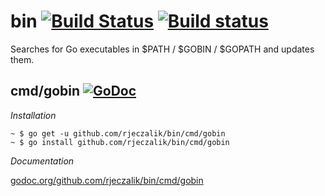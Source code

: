 bin [![Build Status](https://travis-ci.org/rjeczalik/bin.png?branch=master)](https://travis-ci.org/rjeczalik/bin) [![Build status](https://ci.appveyor.com/api/projects/status/sl6pjb76vk3uw4s2)](https://ci.appveyor.com/project/rjeczalik/bin)
=========

Searches for Go executables in $PATH / $GOBIN / $GOPATH and updates them.

## cmd/gobin [![GoDoc](https://godoc.org/github.com/rjeczalik/bin/cmd/gobin?status.png)](https://godoc.org/github.com/rjeczalik/bin/cmd/gobin)

*Installation*

```
~ $ go get -u github.com/rjeczalik/bin/cmd/gobin
~ $ go install github.com/rjeczalik/bin/cmd/gobin
```

*Documentation*

[godoc.org/github.com/rjeczalik/bin/cmd/gobin](http://godoc.org/github.com/rjeczalik/bin/cmd/gobin)
